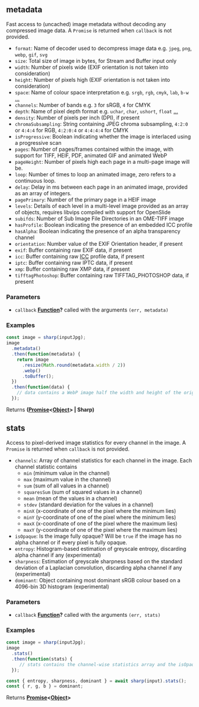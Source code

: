 <!-- Generated by documentation.js. Update this documentation by updating the source code. -->

## metadata

Fast access to (uncached) image metadata without decoding any compressed image data.
A `Promise` is returned when `callback` is not provided.

-   `format`: Name of decoder used to decompress image data e.g. `jpeg`, `png`, `webp`, `gif`, `svg`
-   `size`: Total size of image in bytes, for Stream and Buffer input only
-   `width`: Number of pixels wide (EXIF orientation is not taken into consideration)
-   `height`: Number of pixels high (EXIF orientation is not taken into consideration)
-   `space`: Name of colour space interpretation e.g. `srgb`, `rgb`, `cmyk`, `lab`, `b-w` [...][1]
-   `channels`: Number of bands e.g. `3` for sRGB, `4` for CMYK
-   `depth`: Name of pixel depth format e.g. `uchar`, `char`, `ushort`, `float` [...][2]
-   `density`: Number of pixels per inch (DPI), if present
-   `chromaSubsampling`: String containing JPEG chroma subsampling, `4:2:0` or `4:4:4` for RGB, `4:2:0:4` or `4:4:4:4` for CMYK
-   `isProgressive`: Boolean indicating whether the image is interlaced using a progressive scan
-   `pages`: Number of pages/frames contained within the image, with support for TIFF, HEIF, PDF, animated GIF and animated WebP
-   `pageHeight`: Number of pixels high each page in a multi-page image will be.
-   `loop`: Number of times to loop an animated image, zero refers to a continuous loop.
-   `delay`: Delay in ms between each page in an animated image, provided as an array of integers.
-   `pagePrimary`: Number of the primary page in a HEIF image
-   `levels`: Details of each level in a multi-level image provided as an array of objects, requires libvips compiled with support for OpenSlide
-   `subifds`: Number of Sub Image File Directories in an OME-TIFF image
-   `hasProfile`: Boolean indicating the presence of an embedded ICC profile
-   `hasAlpha`: Boolean indicating the presence of an alpha transparency channel
-   `orientation`: Number value of the EXIF Orientation header, if present
-   `exif`: Buffer containing raw EXIF data, if present
-   `icc`: Buffer containing raw [ICC][3] profile data, if present
-   `iptc`: Buffer containing raw IPTC data, if present
-   `xmp`: Buffer containing raw XMP data, if present
-   `tifftagPhotoshop`: Buffer containing raw TIFFTAG_PHOTOSHOP data, if present

### Parameters

-   `callback` **[Function][4]?** called with the arguments `(err, metadata)`

### Examples

```javascript
const image = sharp(inputJpg);
image
  .metadata()
  .then(function(metadata) {
    return image
      .resize(Math.round(metadata.width / 2))
      .webp()
      .toBuffer();
  })
  .then(function(data) {
    // data contains a WebP image half the width and height of the original JPEG
  });
```

Returns **([Promise][5]&lt;[Object][6]> | Sharp)** 

## stats

Access to pixel-derived image statistics for every channel in the image.
A `Promise` is returned when `callback` is not provided.

-   `channels`: Array of channel statistics for each channel in the image. Each channel statistic contains
    -   `min` (minimum value in the channel)
    -   `max` (maximum value in the channel)
    -   `sum` (sum of all values in a channel)
    -   `squaresSum` (sum of squared values in a channel)
    -   `mean` (mean of the values in a channel)
    -   `stdev` (standard deviation for the values in a channel)
    -   `minX` (x-coordinate of one of the pixel where the minimum lies)
    -   `minY` (y-coordinate of one of the pixel where the minimum lies)
    -   `maxX` (x-coordinate of one of the pixel where the maximum lies)
    -   `maxY` (y-coordinate of one of the pixel where the maximum lies)
-   `isOpaque`: Is the image fully opaque? Will be `true` if the image has no alpha channel or if every pixel is fully opaque.
-   `entropy`: Histogram-based estimation of greyscale entropy, discarding alpha channel if any (experimental)
-   `sharpness`: Estimation of greyscale sharpness based on the standard deviation of a Laplacian convolution, discarding alpha channel if any (experimental)
-   `dominant`: Object containing most dominant sRGB colour based on a 4096-bin 3D histogram (experimental)

### Parameters

-   `callback` **[Function][4]?** called with the arguments `(err, stats)`

### Examples

```javascript
const image = sharp(inputJpg);
image
  .stats()
  .then(function(stats) {
     // stats contains the channel-wise statistics array and the isOpaque value
  });
```

```javascript
const { entropy, sharpness, dominant } = await sharp(input).stats();
const { r, g, b } = dominant;
```

Returns **[Promise][5]&lt;[Object][6]>** 

[1]: https://libvips.github.io/libvips/API/current/VipsImage.html#VipsInterpretation

[2]: https://libvips.github.io/libvips/API/current/VipsImage.html#VipsBandFormat

[3]: https://www.npmjs.com/package/icc

[4]: https://developer.mozilla.org/docs/Web/JavaScript/Reference/Statements/function

[5]: https://developer.mozilla.org/docs/Web/JavaScript/Reference/Global_Objects/Promise

[6]: https://developer.mozilla.org/docs/Web/JavaScript/Reference/Global_Objects/Object
